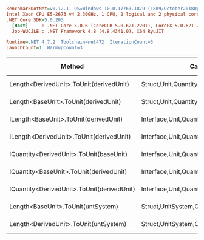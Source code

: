 ``` ini

BenchmarkDotNet=v0.12.1, OS=Windows 10.0.17763.1879 (1809/October2018Update/Redstone5)
Intel Xeon CPU E5-2673 v4 2.30GHz, 1 CPU, 2 logical and 2 physical cores
.NET Core SDK=5.0.203
  [Host]     : .NET Core 5.0.6 (CoreCLR 5.0.621.22011, CoreFX 5.0.621.22011), X64 RyuJIT
  Job-WUCJLE : .NET Framework 4.8 (4.8.4341.0), X64 RyuJIT

Runtime=.NET 4.7.2  Toolchain=net472  IterationCount=3  
LaunchCount=1  WarmupCount=3  

```
|                                     Method |                                  Categories |      Mean |      Error |    StdDev |    StdErr |       Min |       Max |    Median | Ratio | MannWhitney(5%) | RatioSD |  Gen 0 | Gen 1 | Gen 2 | Allocated |
|------------------------------------------- |-------------------------------------------- |----------:|-----------:|----------:|----------:|----------:|----------:|----------:|------:|---------------- |--------:|-------:|------:|------:|----------:|
|    Length&lt;DerivedUnit&gt;.ToUnit(derivedUnit) |       Struct,Unit,Quantity,Micro,Conversion |  23.26 ns |   0.125 ns |  0.007 ns |  0.004 ns |  23.25 ns |  23.26 ns |  23.25 ns |  0.91 |               ? |    0.03 |      - |     - |     - |         - |
|       Length&lt;BaseUnit&gt;.ToUnit(derivedUnit) |       Struct,Unit,Quantity,Micro,Conversion |  25.51 ns |  15.630 ns |  0.857 ns |  0.495 ns |  24.73 ns |  26.42 ns |  25.37 ns |  1.00 |            Base |    0.00 |      - |     - |     - |         - |
|      ILength&lt;BaseUnit&gt;.ToUnit(derivedUnit) |    Interface,Unit,Quantity,Micro,Conversion |  31.69 ns |   3.413 ns |  0.187 ns |  0.108 ns |  31.48 ns |  31.85 ns |  31.72 ns |  1.24 |               ? |    0.04 | 0.0049 |     - |     - |      32 B |
|   ILength&lt;DerivedUnit&gt;.ToUnit(derivedUnit) |    Interface,Unit,Quantity,Micro,Conversion |  32.45 ns |   9.588 ns |  0.526 ns |  0.303 ns |  31.86 ns |  32.86 ns |  32.64 ns |  1.27 |               ? |    0.06 | 0.0049 |     - |     - |      32 B |
|    IQuantity&lt;DerivedUnit&gt;.ToUnit(baseUnit) |    Interface,Unit,Quantity,Micro,Conversion | 115.74 ns |  56.501 ns |  3.097 ns |  1.788 ns | 112.17 ns | 117.69 ns | 117.37 ns |  4.54 |               ? |    0.09 | 0.0047 |     - |     - |      33 B |
|    IQuantity&lt;BaseUnit&gt;.ToUnit(derivedUnit) |    Interface,Unit,Quantity,Micro,Conversion | 127.02 ns |  40.678 ns |  2.230 ns |  1.287 ns | 124.72 ns | 129.17 ns | 127.17 ns |  4.98 |               ? |    0.15 | 0.0043 |     - |     - |      33 B |
| IQuantity&lt;DerivedUnit&gt;.ToUnit(derivedUnit) |    Interface,Unit,Quantity,Micro,Conversion | 148.39 ns |  58.334 ns |  3.197 ns |  1.846 ns | 144.70 ns | 150.39 ns | 150.08 ns |  5.82 |               ? |    0.21 | 0.0041 |     - |     - |      33 B |
|         Length&lt;BaseUnit&gt;.ToUnit(untSystem) | Struct,UnitSystem,Quantity,Micro,Conversion | 542.16 ns | 395.216 ns | 21.663 ns | 12.507 ns | 522.45 ns | 565.36 ns | 538.69 ns | 21.28 |               ? |    1.37 | 0.0288 |     - |     - |     201 B |
|      Length&lt;DerivedUnit&gt;.ToUnit(untSystem) | Struct,UnitSystem,Quantity,Micro,Conversion | 573.27 ns | 368.897 ns | 20.221 ns | 11.674 ns | 550.10 ns | 587.37 ns | 582.33 ns | 22.51 |               ? |    1.52 | 0.0288 |     - |     - |     201 B |

